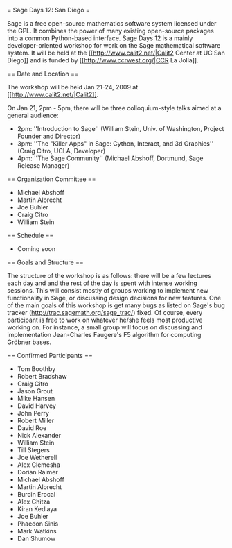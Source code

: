 = Sage Days 12: San Diego =

Sage is a free open-source mathematics software system licensed under the GPL. It combines the power  of many existing open-source packages into a common Python-based interface.  Sage Days 12 is a mainly developer-oriented workshop for work on the Sage mathematical software system.  It will be held at the [[http://www.calit2.net/|Calit2 Center at UC San Diego]] and is funded by [[http://www.ccrwest.org/|CCR La Jolla]]. 

== Date and Location ==

The workshop will be  held Jan 21-24, 2009 at [[http://www.calit2.net/|Calit2]].

On Jan 21, 2pm - 5pm, there will be three colloquium-style talks aimed at a general audience:
   * 2pm: ''Introduction to Sage'' (William Stein, Univ. of Washington, Project Founder and Director)
   * 3pm: ''The "Killer Apps" in Sage: Cython, Interact, and 3d Graphics'' (Craig Citro, UCLA, Developer)
   * 4pm: ''The Sage Community'' (Michael Abshoff, Dortmund, Sage Release Manager)

== Organization Committee ==

 * Michael Abshoff
 * Martin Albrecht
 * Joe Buhler
 * Craig Citro
 * William Stein

== Schedule ==

 * Coming soon


== Goals and Structure ==

The structure of the workshop is as follows: there will be a few lectures each day and and the rest of the day is spent with intense working
sessions. This will consist mostly of groups working to implement new functionality in Sage, or discussing design decisions for new features. One
of the main goals of this workshop is get many bugs as listed on Sage's bug tracker (http://trac.sagemath.org/sage_trac/) fixed. Of course, every
participant is free to work on whatever he/she feels most productive working on. For instance, a small group will focus on discussing and implementation Jean-Charles Faugere's F5 algorithm for computing Gröbner bases.

== Confirmed Participants ==

 * Tom Boothby
 * Robert Bradshaw
 * Craig Citro
 * Jason Grout
 * Mike Hansen
 * David Harvey
 * John Perry
 * Robert Miller
 * David Roe
 * Nick Alexander
 * William Stein
 * Till Stegers
 * Joe Wetherell
 * Alex Clemesha
 * Dorian Raimer
 * Michael Abshoff
 * Martin Albrecht
 * Burcin Erocal
 * Alex Ghitza
 * Kiran Kedlaya
 * Joe Buhler
 * Phaedon Sinis
 * Mark Watkins
 * Dan Shumow
